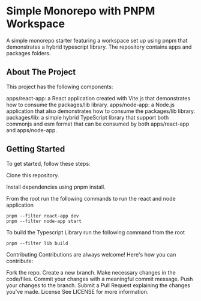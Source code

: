 # Simple Monorepo with PNPM Workspace
A simple monorepo starter featuring a workspace set up using pnpm that demonstrates a hybrid typescript library. The repository contains apps and packages folders.

## About The Project
This project has the following components:

apps/react-app: a React application created with Vite.js that demonstrates how to consume the packages/lib library.
apps/node-app: a Node.js application that also demonstrates how to consume the packages/lib library.
packages/lib: a simple hybrid TypeScript library that support both commonjs and esm format that can be consumed by both apps/react-app and apps/node-app.

## Getting Started
To get started, follow these steps:

Clone this repository.

Install dependencies using pnpm install.

From the root run the following commands to run the react and node application 
```
pnpm --filter react-app dev
pnpm --filter node-app start

```
To build the Typescript Library run the following command from the root
```
pnpm --filter lib build

```

Contributing
Contributions are always welcome! Here's how you can contribute:

Fork the repo.
Create a new branch.
Make necessary changes in the code/files.
Commit your changes with a meaningful commit message.
Push your changes to the branch.
Submit a Pull Request explaining the changes you've made.
License
See LICENSE for more information.

